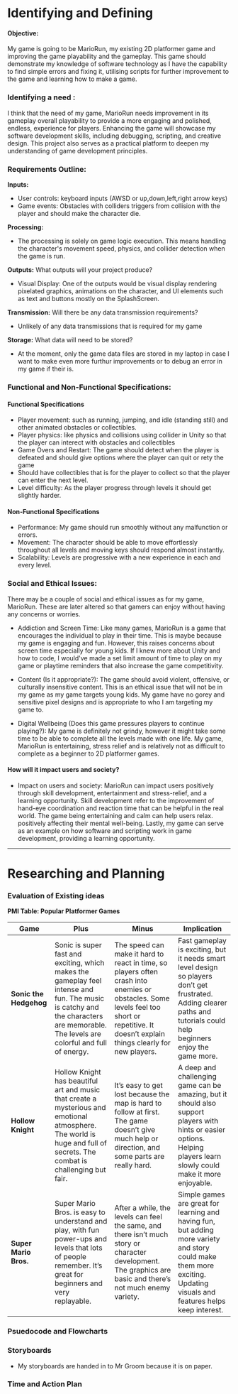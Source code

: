 # Identifying and Defining

#### Objective:
My game is going to be MarioRun, my existing 2D platformer game and improving the game playability and the gameplay. This game should demonstrate my knowledge of software technology as I have the capability to find simple errors and fixing it, utilising scripts for further improvement to the game and learning how to make a game.

### Identifying a need :
I think that the need of my game, MarioRun needs improvement in its gameplay overall playability to provide a more engaging and polished, endless, experience for players. Enhancing the game will showcase my software development skills, including debugging, scripting, and creative design. This project also serves as a practical platform to deepen my understanding of game development principles.

### Requirements Outline:
**Inputs:** 
- User controls: keyboard inputs (AWSD or up,down,left,right arrow keys)
- Game events: Obstacles with colliders triggers from collision with the player and should make the character die.

**Processing:**
- The processing is solely on game logic execution. This means handling the character's movement speed, physics, and collider detection when the game is run.

**Outputs:** What outputs will your project produce?
- Visual Display: One of the outputs would be visual display rendering pixelated graphics, animations on the character, and UI elements such as text and buttons mostly on the SplashScreen.

**Transmission:** Will there be any data transmission requirements?
- Unlikely of any data transmissions that is required for my game

**Storage:** What data will need to be stored? 
- At the moment, only the game data files are stored in my laptop in case I want to make even more furthur improvements or to debug an error in my game if their is.


### Functional and Non-Functional Specifications:
#### Functional Specifications
- Player movement: such as running, jumping, and idle (standing still) and other animated obstacles or collectibles.
- Player physics: like physics and collisions using collider in Unity so that the player can interect with obstacles and collectibles
- Game Overs and Restart: The game should detect when the player is defeated and should give options where the player can quit or rety the game
- Should have collectibles that is for the player to collect so that the player can enter the next level.
- Level difficulty: As the player progress through levels it should get slightly harder.

#### Non-Functional Specifications
- Performance: My game should run smoothly without any malfunction or errors.
- Movement: The character should be able to move effortlessly throughout all levels and moving keys should respond almost instantly.
- Scalability: Levels are progressive with a new experience in each and every level.


### Social and Ethical Issues: 
There may be a couple of social and ethical issues as for my game, MarioRun. These are later altered so that gamers can enjoy without having any concerns or worries.

- Addiction and Screen Time: Like many games, MarioRun is a game that encourages the individual to play in their time. This is maybe because my game is engaging and fun. However, this raises concerns about screen time especially for young kids. If I knew more about Unity and how to code, I would've made a set limit amount of time to play on my game or playtime reminders that also increase the game competitivity.

- Content (Is it appropriate?): The game should avoid violent, offensive, or culturally insensitive content. This is an ethical issue that will not be in my game as my game targets young kids. My game have no gorey and sensitive pixel designs and is appropriate to who I am targeting my game to.

- Digital Wellbeing (Does this game pressures players to continue playing?): My game is definitely not grindy,  however it might take some time to be able to complete all the levels made with one life. My game, MarioRun is entertaining, stress relief and is relatively not as difficult to complete as a beginner to 2D platformer games.

#### How will it impact users and society?
- Impact on users and society: MarioRun can impact users positively through skill development, entertainment and stress-relief, and a learning opportunity. Skill development refer to the improvement of hand-eye coordination and reaction time  that can be helpful in the real world. The game being entertaining and calm can help users relax. positively affecting their mental well-being. Lastly, my game can serve as an example on how software and scripting work in game development, providing a learning opportunity.
---


# Researching and Planning

### Evaluation of Existing ideas
**PMI Table: Popular Platformer Games**

| **Game**               | **Plus**                                                                                                                                     | **Minus**                                                                                                                                           | **Implication**                                                                                                                                                     |
|------------------------|----------------------------------------------------------------------------------------------------------------------------------------------|------------------------------------------------------------------------------------------------------------------------------------------------------|----------------------------------------------------------------------------------------------------------------------------------------------------------------------|
| **Sonic the Hedgehog** | Sonic is super fast and exciting, which makes the gameplay feel intense and fun. The music is catchy and the characters are memorable. The levels are colorful and full of energy. | The speed can make it hard to react in time, so players often crash into enemies or obstacles. Some levels feel too short or repetitive. It doesn’t explain things clearly for new players. | Fast gameplay is exciting, but it needs smart level design so players don’t get frustrated. Adding clearer paths and tutorials could help beginners enjoy the game more. |
| **Hollow Knight**      | Hollow Knight has beautiful art and music that create a mysterious and emotional atmosphere. The world is huge and full of secrets. The combat is challenging but fair. | It’s easy to get lost because the map is hard to follow at first. The game doesn’t give much help or direction, and some parts are really hard. | A deep and challenging game can be amazing, but it should also support players with hints or easier options. Helping players learn slowly could make it more enjoyable.    |
| **Super Mario Bros.**  | Super Mario Bros. is easy to understand and play, with fun power-ups and levels that lots of people remember. It’s great for beginners and very replayable. | After a while, the levels can feel the same, and there isn’t much story or character development. The graphics are basic and there’s not much enemy variety. | Simple games are great for learning and having fun, but adding more variety and story could make them more exciting. Updating visuals and features helps keep interest.     |

### Psuedocode and Flowcharts

### Storyboards
- My storyboards are handed in to Mr Groom because it is on paper.

### Time and Action Plan